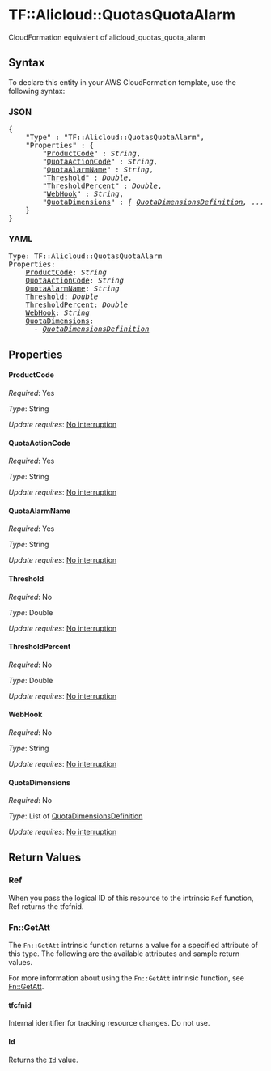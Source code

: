 # TF::Alicloud::QuotasQuotaAlarm

CloudFormation equivalent of alicloud_quotas_quota_alarm

## Syntax

To declare this entity in your AWS CloudFormation template, use the following syntax:

### JSON

<pre>
{
    "Type" : "TF::Alicloud::QuotasQuotaAlarm",
    "Properties" : {
        "<a href="#productcode" title="ProductCode">ProductCode</a>" : <i>String</i>,
        "<a href="#quotaactioncode" title="QuotaActionCode">QuotaActionCode</a>" : <i>String</i>,
        "<a href="#quotaalarmname" title="QuotaAlarmName">QuotaAlarmName</a>" : <i>String</i>,
        "<a href="#threshold" title="Threshold">Threshold</a>" : <i>Double</i>,
        "<a href="#thresholdpercent" title="ThresholdPercent">ThresholdPercent</a>" : <i>Double</i>,
        "<a href="#webhook" title="WebHook">WebHook</a>" : <i>String</i>,
        "<a href="#quotadimensions" title="QuotaDimensions">QuotaDimensions</a>" : <i>[ <a href="quotadimensionsdefinition.md">QuotaDimensionsDefinition</a>, ... ]</i>
    }
}
</pre>

### YAML

<pre>
Type: TF::Alicloud::QuotasQuotaAlarm
Properties:
    <a href="#productcode" title="ProductCode">ProductCode</a>: <i>String</i>
    <a href="#quotaactioncode" title="QuotaActionCode">QuotaActionCode</a>: <i>String</i>
    <a href="#quotaalarmname" title="QuotaAlarmName">QuotaAlarmName</a>: <i>String</i>
    <a href="#threshold" title="Threshold">Threshold</a>: <i>Double</i>
    <a href="#thresholdpercent" title="ThresholdPercent">ThresholdPercent</a>: <i>Double</i>
    <a href="#webhook" title="WebHook">WebHook</a>: <i>String</i>
    <a href="#quotadimensions" title="QuotaDimensions">QuotaDimensions</a>: <i>
      - <a href="quotadimensionsdefinition.md">QuotaDimensionsDefinition</a></i>
</pre>

## Properties

#### ProductCode

_Required_: Yes

_Type_: String

_Update requires_: [No interruption](https://docs.aws.amazon.com/AWSCloudFormation/latest/UserGuide/using-cfn-updating-stacks-update-behaviors.html#update-no-interrupt)

#### QuotaActionCode

_Required_: Yes

_Type_: String

_Update requires_: [No interruption](https://docs.aws.amazon.com/AWSCloudFormation/latest/UserGuide/using-cfn-updating-stacks-update-behaviors.html#update-no-interrupt)

#### QuotaAlarmName

_Required_: Yes

_Type_: String

_Update requires_: [No interruption](https://docs.aws.amazon.com/AWSCloudFormation/latest/UserGuide/using-cfn-updating-stacks-update-behaviors.html#update-no-interrupt)

#### Threshold

_Required_: No

_Type_: Double

_Update requires_: [No interruption](https://docs.aws.amazon.com/AWSCloudFormation/latest/UserGuide/using-cfn-updating-stacks-update-behaviors.html#update-no-interrupt)

#### ThresholdPercent

_Required_: No

_Type_: Double

_Update requires_: [No interruption](https://docs.aws.amazon.com/AWSCloudFormation/latest/UserGuide/using-cfn-updating-stacks-update-behaviors.html#update-no-interrupt)

#### WebHook

_Required_: No

_Type_: String

_Update requires_: [No interruption](https://docs.aws.amazon.com/AWSCloudFormation/latest/UserGuide/using-cfn-updating-stacks-update-behaviors.html#update-no-interrupt)

#### QuotaDimensions

_Required_: No

_Type_: List of <a href="quotadimensionsdefinition.md">QuotaDimensionsDefinition</a>

_Update requires_: [No interruption](https://docs.aws.amazon.com/AWSCloudFormation/latest/UserGuide/using-cfn-updating-stacks-update-behaviors.html#update-no-interrupt)

## Return Values

### Ref

When you pass the logical ID of this resource to the intrinsic `Ref` function, Ref returns the tfcfnid.

### Fn::GetAtt

The `Fn::GetAtt` intrinsic function returns a value for a specified attribute of this type. The following are the available attributes and sample return values.

For more information about using the `Fn::GetAtt` intrinsic function, see [Fn::GetAtt](https://docs.aws.amazon.com/AWSCloudFormation/latest/UserGuide/intrinsic-function-reference-getatt.html).

#### tfcfnid

Internal identifier for tracking resource changes. Do not use.

#### Id

Returns the <code>Id</code> value.

